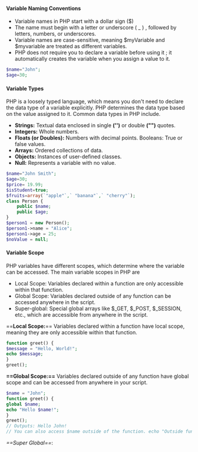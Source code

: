 #### Variable Naming Conventions
* Variable names in PHP start with a dollar sign ($) 
* The name must begin with a letter or underscore ( _ ) , followed by letters, numbers, or underscores. 
* Variable names are case-sensitive, meaning $myVariable and $myvariable are treated as different variables. 
* PHP does not require you to declare a variable before using it ; it automatically creates the variable when you assign a value to it.
```php
$name="John"; 
$age=30;
```

#### Variable Types 
PHP is a loosely typed language, which means you don't need to declare the data type of a variable explicitly. PHP determines the data type based on the value assigned to it. Common data types in PHP include.
* **Strings:** Textual data enclosed in single **('')** or double **("")** quotes.
* **Integers:** Whole numbers. 
* **Floats (or Doubles):** Numbers with decimal points. Booleans: True or false values. 
* **Arrays:** Ordered collections of data. 
* **Objects:** Instances of user-defined classes. 
* **Null:** Represents a variable with no value.

```php
$name="John Smith"; 
$age=30; 
$price= 19.99; 
$isStudent=true;
$fruits=array(`"apple"`,` "banana"`,` "cherry"`);
class Person { 
	public $name; 
	public $age; 
} 
$person1 = new Person(); 
$person1->name = "Alice"; 
$person1->age = 25; 
$noValue = null;
```

#### Variable Scope
PHP variables have different scopes, which determine where the variable can be accessed. The main variable scopes in PHP are
* Local Scope: Variables declared within a function are only accessible within that function. 
* Global Scope: Variables declared outside of any function can be accessed anywhere in the script. 
* Super-global: Special global arrays like $_GET, $_POST, $_SESSION, etc., which are accessible from anywhere in the script.

==**Local Scope:**== Variables declared within a function have local scope, meaning they are only accessible within that function.
```php
function greet() {
$message = "Hello, World!"; 
echo $message; 
} 
greet();
```

**==Global Scope:==** Variables declared outside of any function have global scope and can be accessed from anywhere in your script.
```php
$name = "John"; 
function greet() { 
global $name; 
echo "Hello $name!"; 
} 
greet();
// Outputs: Hello John! 
// You can also access $name outside of the function. echo "Outside function: $name"; // Outputs: Outside function: John
```

*==Super Global==*: